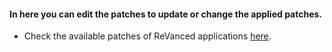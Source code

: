 #### In here you can edit the patches to update or change the applied patches.

- Check the available patches of ReVanced applications [here](https://github.com/revanced/revanced-patches).
